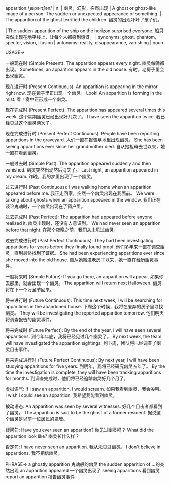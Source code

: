 apparition:/ˌæpəˈrɪʃən/ | n. | 幽灵，幻影，突然出现 | A ghost or ghost-like image of a person. The sudden or unexpected appearance of something. |  The apparition of the ghost terrified the children. 幽灵的出现吓坏了孩子们。

|  The sudden apparition of the ship on the horizon surprised everyone. 船只突然出现在地平线上，让每个人都感到惊讶。 | synonyms: ghost, phantom, specter, vision, illusion | antonyms: reality, disappearance, vanishing | noun


USAGE->

一般现在时 (Simple Present):
The apparition appears every night.  幽灵每晚都出现。
Sometimes, an apparition appears in the old house. 有时，老房子里会出现幽灵。

现在进行时 (Present Continuous):
An apparition is appearing in the mirror right now. 现在镜子里正出现一个幽灵。
Look! An apparition is forming in the mist. 看！雾中正形成一个幽灵。

现在完成时 (Present Perfect):
The apparition has appeared several times this week. 这个星期幽灵已经出现好几次了。
I have seen the apparition twice. 我已经见过这个幽灵两次了。

现在完成进行时 (Present Perfect Continuous):
People have been reporting apparitions in the graveyard. 人们一直在报告墓地里出现幽灵。
She has been seeing apparitions ever since her grandmother died. 自从她祖母去世以来，她一直在看到幽灵。

一般过去时 (Simple Past):
The apparition appeared suddenly and then vanished. 幽灵突然出现然后消失了。
Last night, an apparition appeared in my dream. 昨晚，我的梦里出现了一个幽灵。


过去进行时 (Past Continuous):
I was walking home when an apparition appeared before me. 我正走回家，突然一个幽灵出现在我面前。
We were talking about ghosts when an apparition appeared in the window. 我们正在谈论鬼魂时，一个幽灵出现在了窗户里。

过去完成时 (Past Perfect):
The apparition had appeared before anyone realized it. 幽灵出现时，还没有人意识到。
We had never seen an apparition before that night. 在那个夜晚之前，我们从未见过幽灵。

过去完成进行时 (Past Perfect Continuous):
They had been investigating apparitions for years before they finally found proof. 他们多年来一直在调查幽灵，直到最终找到了证据。
She had been experiencing apparitions ever since she moved into the old house. 自从她搬进老房子以来，她一直在经历幽灵事件。


一般将来时 (Simple Future):
If you go there, an apparition will appear. 如果你去那里，就会出现一个幽灵。
The apparition will return next Halloween. 幽灵将在下一个万圣节回来。

将来进行时 (Future Continuous):
This time next week, I will be searching for apparitions in the abandoned house. 下周这个时候，我将在废弃的房子里寻找幽灵。
They will be investigating the reported apparition tomorrow. 他们明天将调查报告的幽灵事件。


将来完成时 (Future Perfect):
By the end of the year, I will have seen several apparitions. 到今年年底，我将已经见过几个幽灵了。
By next week, the team will have investigated the apparition sightings. 到下周，团队将已经调查了幽灵目击事件。

将来完成进行时 (Future Perfect Continuous):
By next year, I will have been studying apparitions for five years. 到明年，我将已经研究幽灵五年了。
By the time the investigation is complete, they will have been tracking apparitions for months. 到调查完成时，他们将已经追踪幽灵好几个月了。

虚拟语气:
If I saw an apparition, I would scream. 如果我看到幽灵，我会尖叫。
I wish I could see an apparition. 我希望我能看到幽灵。

被动语态:
An apparition was seen by several witnesses. 好几个目击者都看到了幽灵。
The apparition is said to be the ghost of a former resident. 据说这个幽灵是以前一位居民的鬼魂。

疑问句:
Have you ever seen an apparition? 你见过幽灵吗？
What did the apparition look like? 幽灵长什么样？

否定句:
I have never seen an apparition. 我从未见过幽灵。
I don't believe in apparitions. 我不相信幽灵。



PHRASE->
a ghostly apparition  鬼魂般的幽灵
the sudden apparition of  …的突然出现
an apparition appeared  一个幽灵出现了
seeing apparitions  看到幽灵
report an apparition  报告幽灵事件
